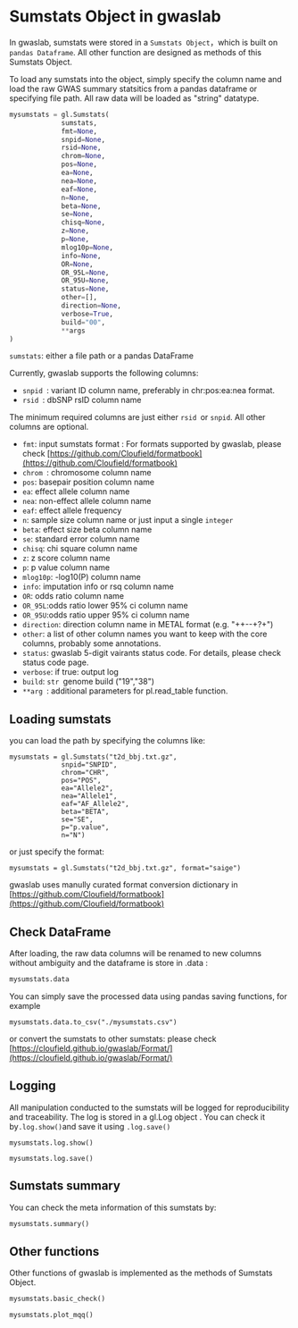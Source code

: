 # Sumstats Object in gwaslab

In gwaslab, sumstats were stored in a `Sumstats Object`，which is built on `pandas Dataframe`. All other function are designed as methods of this Sumstats Object. 

To load any sumstats into the object, simply specify the column name and load the raw GWAS summary statsitics from a pandas dataframe or specifying file path. All raw data will be loaded as "string" datatype. 

```python
mysumstats = gl.Sumstats(
             sumstats,
             fmt=None,
             snpid=None,
             rsid=None,
             chrom=None,
             pos=None,
             ea=None,
             nea=None,
             eaf=None,
             n=None,
             beta=None,
             se=None,
             chisq=None,
             z=None,
             p=None,
             mlog10p=None,
             info=None,
             OR=None,
             OR_95L=None,
             OR_95U=None,
             status=None,
             other=[],
             direction=None,
             verbose=True,
             build="00",
             **args
)
```

`sumstats`: either a file path or a pandas DataFrame

Currently, gwaslab supports the following columns:
- `snpid `: variant ID column name, preferably in chr:pos:ea:nea format.
- `rsid `: dbSNP rsID column name

The minimum required columns are just either `rsid `or `snpid`. 
All other columns are optional.
- `fmt`: input sumstats format : For formats supported by gwaslab, please check [https://github.com/Cloufield/formatbook](https://github.com/Cloufield/formatbook)
- `chrom `: chromosome column name
- `pos`: basepair position column name
- `ea`: effect allele column name 
- `nea`: non-effect allele column name
- `eaf`: effect allele frequency
- `n`: sample size column name or just input a single  `integer` 
- `beta`: effect size beta column name
- `se`: standard error column name
- `chisq`: chi square column name
- `z`: z score column name
- `p`: p value column name
- `mlog10p`: -log10(P) column name
- `info`: imputation info or rsq column name
- `OR`: odds ratio column name
- `OR_95L`:odds ratio lower 95% ci column name
- `OR_95U`:odds ratio upper 95% ci column name
- `direction`: direction column name in METAL format (e.g. "++--+?+")
- `other`: a list  of other column names you want to keep with the core columns, probably some annotations.
- `status`: gwaslab 5-digit vairants status code. For details, please check status code page.
- `verbose`: if true: output log 
- `build`:  `str `genome build ("19","38")
- `**arg `: additional parameters for pl.read_table function. 

## Loading sumstats
you can load the path by specifying the columns like:
```
mysumstats = gl.Sumstats("t2d_bbj.txt.gz",
             snpid="SNPID",
             chrom="CHR",
             pos="POS",
             ea="Allele2",
             nea="Allele1",
             eaf="AF_Allele2",
             beta="BETA",
             se="SE",
             p="p.value",
             n="N")
```
or just specify the format:



```
mysumstats = gl.Sumstats("t2d_bbj.txt.gz", format="saige")
```
gwaslab uses manully curated format conversion dictionary in [https://github.com/Cloufield/formatbook](https://github.com/Cloufield/formatbook)

## Check DataFrame
After loading, the raw data columns will be renamed to new columns without ambiguity and the dataframe is store in .data :
```python
mysumstats.data
```

You can simply save the processed data using pandas saving functions, for example
```
mysumstats.data.to_csv("./mysumstats.csv")
```  
or convert the sumstats to other sumstats:
please check [https://cloufield.github.io/gwaslab/Format/](https://cloufield.github.io/gwaslab/Format/)


## Logging
All manipulation conducted to the sumstats will be logged for reproducibility and traceability. The log is stored in a gl.Log object . You can check it by` .log.show() `and save it using `.log.save()`

```
mysumstats.log.show()

mysumstats.log.save()
```

## Sumstats summary
You can check the meta information of this sumstats by:

```python
mysumstats.summary()
```

## Other functions
Other functions of gwaslab is implemented as the methods of Sumstats Object.

```python
mysumstats.basic_check()

mysumstats.plot_mqq()
```
